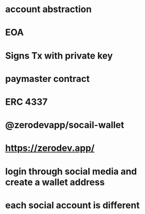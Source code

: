 # account abstraction
# EOA
# Signs Tx with private key
# paymaster contract
# ERC 4337
# @zerodevapp/socail-wallet
# https://zerodev.app/
# login through social media and create a wallet address
# each social account is different
